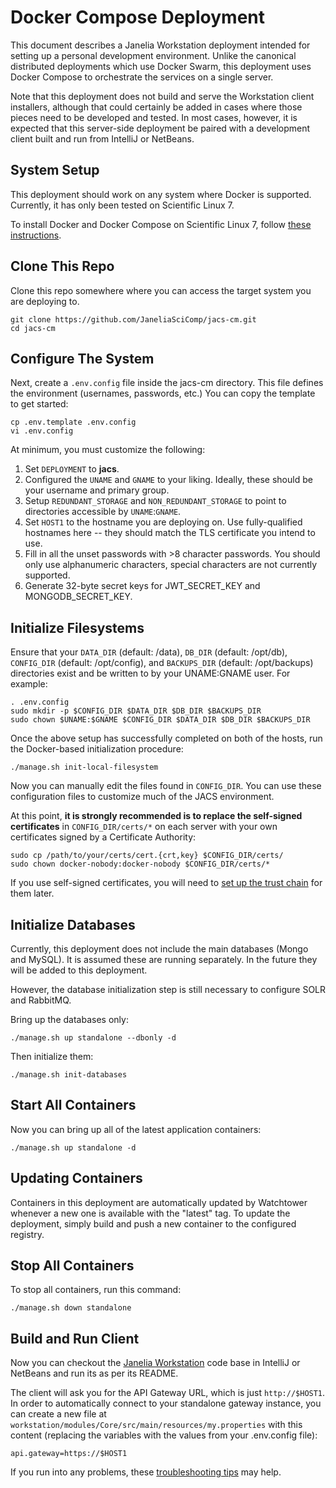# Docker Compose Deployment

This document describes a Janelia Workstation deployment intended for setting up a personal development environment. Unlike the canonical distributed deployments which use Docker Swarm, this deployment uses Docker Compose to orchestrate the services on a single server.

Note that this deployment does not build and serve the Workstation client installers, although that could certainly be added in cases where those pieces need to be developed and tested. In most cases, however, it is expected that this server-side deployment be paired with a development client built and run from IntelliJ or NetBeans.


## System Setup

This deployment should work on any system where Docker is supported. Currently, it has only been tested on Scientific Linux 7.

To install Docker and Docker Compose on Scientific Linux 7, follow [these instructions](InstallingDockerSL7.md).


## Clone This Repo

Clone this repo somewhere where you can access the target system you are deploying to.

```
git clone https://github.com/JaneliaSciComp/jacs-cm.git
cd jacs-cm
```


## Configure The System

Next, create a `.env.config` file inside the jacs-cm directory. This file defines the environment (usernames, passwords, etc.) You can copy the template to get started:
```
cp .env.template .env.config
vi .env.config
```

At minimum, you must customize the following:
1. Set `DEPLOYMENT` to **jacs**.
2. Configured the `UNAME` and `GNAME` to your liking. Ideally, these should be your username and primary group.
3. Setup `REDUNDANT_STORAGE` and `NON_REDUNDANT_STORAGE` to point to directories accessible by `UNAME`:`GNAME`.
4. Set `HOST1` to the hostname you are deploying on. Use fully-qualified hostnames here -- they should match the TLS certificate you intend to use.
5. Fill in all the unset passwords with >8 character passwords. You should only use alphanumeric characters, special characters are not currently supported.
6. Generate 32-byte secret keys for JWT_SECRET_KEY and MONGODB_SECRET_KEY.


## Initialize Filesystems

Ensure that your `DATA_DIR` (default: /data), `DB_DIR` (default: /opt/db), `CONFIG_DIR` (default: /opt/config), and `BACKUPS_DIR` (default: /opt/backups) directories exist and be written to by your UNAME:GNAME user. For example:

```
. .env.config
sudo mkdir -p $CONFIG_DIR $DATA_DIR $DB_DIR $BACKUPS_DIR
sudo chown $UNAME:$GNAME $CONFIG_DIR $DATA_DIR $DB_DIR $BACKUPS_DIR
```

Once the above setup has successfully completed on both of the hosts, run the Docker-based initialization procedure:
```
./manage.sh init-local-filesystem
```

Now you can manually edit the files found in `CONFIG_DIR`. You can use these configuration files to customize much of the JACS environment.

At this point, **it is strongly recommended is to replace the self-signed certificates** in `CONFIG_DIR/certs/*` on each server with your own certificates signed by a Certificate Authority:
```
sudo cp /path/to/your/certs/cert.{crt,key} $CONFIG_DIR/certs/
sudo chown docker-nobody:docker-nobody $CONFIG_DIR/certs/*
```
If you use self-signed certificates, you will need to [set up the trust chain](SelfSignedCerts.md) for them later.


## Initialize Databases

Currently, this deployment does not include the main databases (Mongo and MySQL). It is assumed these are running separately. In the future they will be added to this deployment.

However, the database initialization step is still necessary to configure SOLR and RabbitMQ.

Bring up the databases only:
```
./manage.sh up standalone --dbonly -d
```

Then initialize them:
```
./manage.sh init-databases
```


## Start All Containers

Now you can bring up all of the latest application containers:
```
./manage.sh up standalone -d
```


## Updating Containers

Containers in this deployment are automatically updated by Watchtower whenever a new one is available with the "latest" tag. To update the deployment, simply build and push a new container to the configured registry.


## Stop All Containers

To stop all containers, run this command:
```
./manage.sh down standalone
```


## Build and Run Client

Now you can checkout the [Janelia Workstation](https://github.com/JaneliaSciComp/workstation) code base in IntelliJ or NetBeans and run its as per its README.

The client will ask you for the API Gateway URL, which is just `http://$HOST1`. In order to automatically connect to your standalone gateway instance, you can create a new file at `workstation/modules/Core/src/main/resources/my.properties` with this content (replacing the variables with the values from your .env.config file):
```
api.gateway=https://$HOST1
```

If you run into any problems, these [troubleshooting tips](Troubleshooting.md) may help.

